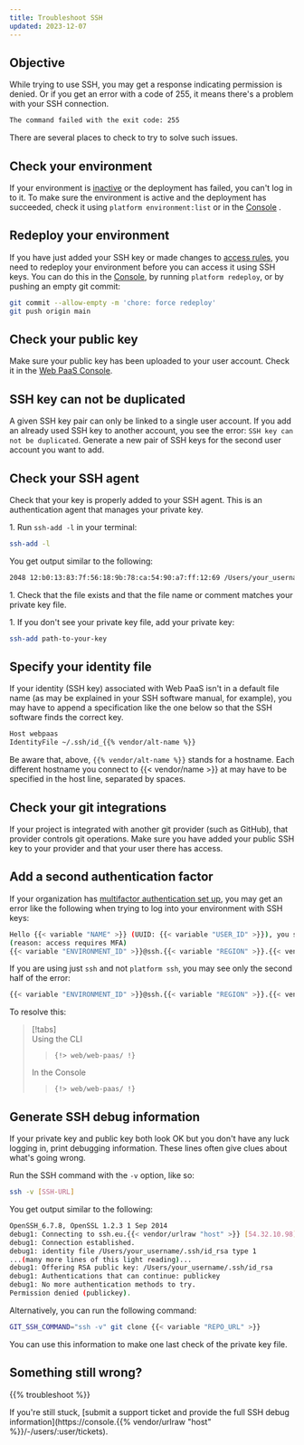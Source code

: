 ```yaml
---
title: Troubleshoot SSH
updated: 2023-12-07
---
```



## Objective  

While trying to use SSH, you may get a response indicating permission is denied. Or if you get an error with a code of 255, it means there's a problem with your SSH connection.

```txt
The command failed with the exit code: 255
```

There are several places to check to try to solve such issues.

## Check your environment

If your environment is [inactive](/glossary.md#inactive-environment) or the deployment has failed,
you can't log in to it.
To make sure the environment is active and the deployment has succeeded,
check it using `platform environment:list` or in the [Console](https://console.platform.sh/) .

## Redeploy your environment

If you have just added your SSH key or made changes to [access rules](../../administration/administration-users), you need to redeploy your environment before you can access it using SSH keys. You can do this in the [Console](https://console.platform.sh/), by running `platform redeploy`, or by pushing an empty git commit:

```bash
git commit --allow-empty -m 'chore: force redeploy'
git push origin main
```

## Check your public key

Make sure your public key has been uploaded to your user account. Check it in the [Web PaaS Console](https://console.platform.sh/).

## SSH key can not be duplicated

A given SSH key pair can only be linked to a single user account.
If you add an already used SSH key to another account, you see the error: `SSH key can not be duplicated`.
Generate a new pair of SSH keys for the second user account you want to add.

## Check your SSH agent

Check that your key is properly added to your SSH agent. This is an authentication agent that manages your private key.

1\. Run `ssh-add -l` in your terminal:


```bash
ssh-add -l
```
   You get output similar to the following:

```bash
2048 12:b0:13:83:7f:56:18:9b:78:ca:54:90:a7:ff:12:69 /Users/your_username/.ssh/id_rsa (RSA)
```

1\. Check that the file exists and that the file name or comment matches your private key file.

1\. If you don't see your private key file, add your private key:


```bash
ssh-add path-to-your-key
```

## Specify your identity file

If your identity (SSH key) associated with Web PaaS isn't in a default file name
(as may be explained in your SSH software manual, for example),
you may have to append a specification like the one below so that the SSH software finds the correct key.

```bash
Host webpaas
IdentityFile ~/.ssh/id_{{% vendor/alt-name %}}
```

Be aware that, above, `{{% vendor/alt-name %}}` stands for a hostname.
Each different hostname you connect to {{< vendor/name >}} at may have to be specified in the host line, separated by spaces.

## Check your git integrations

If your project is integrated with another git provider (such as GitHub), that provider controls git operations.
Make sure you have added your public SSH key to your provider and that your user there has access.

## Add a second authentication factor

If your organization has [multifactor authentication set up](./_index.md#multifactor-authentication-mfa-over-ssh),
you may get an error like the following when trying to log into your environment with SSH keys:

```bash
Hello {{< variable "NAME" >}} (UUID: {{< variable "USER_ID" >}}), you successfully authenticated, but could not connect to service {{< variable "USER_ID" >}} --app
(reason: access requires MFA)
{{< variable "ENVIRONMENT_ID" >}}@ssh.{{< variable "REGION" >}}.{{< vendor/urlraw "host" >}}: Permission denied (publickey)
```

If you are using just `ssh` and not `platform ssh`, you may see only the second half of the error:

```bash
{{< variable "ENVIRONMENT_ID" >}}@ssh.{{< variable "REGION" >}}.{{< vendor/urlraw "host" >}}: Permission denied (publickey)
```

To resolve this:

> [!tabs]      
> Using the CLI     
>> ```      
>> {!> web/web-paas/ !}  
>> ```     
> In the Console     
>> ```      
>> {!> web/web-paas/ !}  
>> ```     

## Generate SSH debug information

If your private key and public key both look OK but you don't have any luck logging in, print debugging information.
These lines often give clues about what's going wrong.

Run the SSH command with the `-v` option, like so:

```bash
ssh -v [SSH-URL]
```

You get output similar to the following:

```bash
OpenSSH_6.7.8, OpenSSL 1.2.3 1 Sep 2014
debug1: Connecting to ssh.eu.{{< vendor/urlraw "host" >}} [54.32.10.98] port 22.
debug1: Connection established.
debug1: identity file /Users/your_username/.ssh/id_rsa type 1
...(many more lines of this light reading)...
debug1: Offering RSA public key: /Users/your_username/.ssh/id_rsa
debug1: Authentications that can continue: publickey
debug1: No more authentication methods to try.
Permission denied (publickey).
```

Alternatively, you can run the following command:

```bash
GIT_SSH_COMMAND="ssh -v" git clone {{< variable "REPO_URL" >}}
```

You can use this information to make one last check of the private key file.

## Something still wrong?

{{% troubleshoot %}}

If you're still stuck, [submit a support ticket and provide the full SSH debug information](https://console.{{% vendor/urlraw "host" %}}/-/users/:user/tickets).
